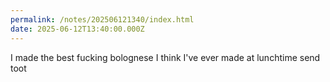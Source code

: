 ```yaml
---
permalink: /notes/202506121340/index.html
date: 2025-06-12T13:40:00.000Z
---
```


I made the best fucking bolognese I think I've ever made at lunchtime send toot